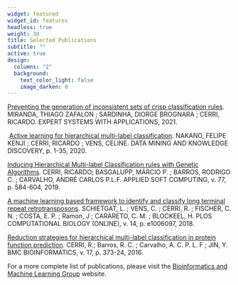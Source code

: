 ```yaml
---
widget: featured
widget_id: features
headless: true
weight: 30
title: Selected Publications
subtitle: ""
active: true
design:
  columns: "2"
  background:
    text_color_light: false
    image_darken: 0
---
```

[Preventing the generation of inconsistent sets of crisp classification rules](https://doi.org/10.1016/j.eswa.2020.113811). MIRANDA, THIAGO ZAFALON ; SARDINHA, DIORGE BROGNARA ; CERRI, RICARDO. EXPERT SYSTEMS WITH APPLICATIONS, 2021.

.[Active learning for hierarchical multi-label classification](http://dx.doi.org/10.1007/s10618-020-00704-w). NAKANO, FELIPE KENJI ; CERRI, RICARDO ; VENS, CELINE. DATA MINING AND KNOWLEDGE DISCOVERY, p. 1-35, 2020.

[Inducing Hierarchical Multi-label Classification rules with Genetic Algorithms](http://dx.doi.org/10.1016/j.asoc.2019.01.017). CERRI, RICARDO; BASGALUPP, MÁRCIO P. ; BARROS, RODRIGO C. ; CARVALHO, ANDRÉ CARLOS P.L.F. APPLIED SOFT COMPUTING, v. 77, p. 584-604, 2019.

[A machine learning based framework to identify and classify long terminal repeat retrotransposons](https://doi.org/10.1371/journal.pcbi.1006097). SCHIETGAT, L. ; VENS, C. ; CERRI, R. ; FISCHER, C. N. ; COSTA, E. P. ; Ramon, J ; CARARETO, C. M. ; BLOCKEEL, H. PLOS COMPUTATIONAL BIOLOGY (ONLINE), v. 14, p. e1006097, 2018.

[Reduction strategies for hierarchical multi-label classification in protein function prediction](http://dx.doi.org/10.1186/s12859-016-1232-1). CERRI, R.; Barros, R. C. ; Carvalho, A. C. P. L. F ; JIN, Y. BMC BIOINFORMATICS, v. 17, p. 373-24, 2016.



For a more complete list of publications, please visit the [Bioinformatics and Machine Learning Group](http://www.biomal.ufscar.br/) website.
